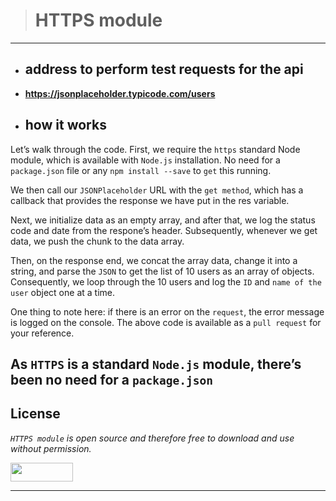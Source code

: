 > # HTTPS module
---
* ## address to perform test requests for the api
* **https://jsonplaceholder.typicode.com/users**

* ## how it works

Let’s walk through the code. First, we require the `https` standard Node module, which is available with `Node.js` installation. No need for a `package.json` file or any `npm install --save` to `get` this running.

We then call our `JSONPlaceholder` URL with the `get method`, which has a callback that provides the response we have put in the res variable.

Next, we initialize data as an empty array, and after that, we log the status code and date from the respone’s header. Subsequently, whenever we get data, we push the chunk to the data array.

Then, on the response end, we concat the array data, change it into a string, and parse the `JSON` to get the list of 10 users as an array of objects. Consequently, we loop through the 10 users and log the `ID` and `name of the user` object one at a time.

One thing to note here: if there is an error on the `request`, the error message is logged on the console. The above code is available as a `pull request` for your reference.

As `HTTPS` is a standard `Node.js` module, there’s been no need for a `package.json`
---

## License
*`HTTPS module` is open source and therefore free to download and use without permission.*

<a href="url"><img src="https://www.holbertonschool.com/holberton-logo.png" align="middle" width="100" height="30"></a>

---